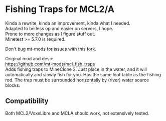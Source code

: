 # Fishing Traps for MCL2/A
Kinda a rewrite, kinda an improvement, kinda what I needed.  
Adapted to be less op and easier on servers, I hope.  
Prone to more changes as I figure stuff out.  
Minetest >= 5.7.0 is required.
  
Don't bug mt-mods for issues with this fork.  

Original mod and desc:  
https://github.com/mt-mods/mcl_fish_traps  
Adds fishing traps to MineClone 2. Just place in the water, and it will automatically and slowly fish for you. Has the same loot table as the fishing rod. The trap must be surrounded horizontally by (river) water source blocks.

## Compatibility
Both MCL2/VoxeLibre and MCLA should work, not extensively tested.  